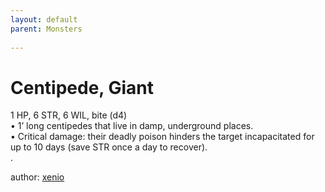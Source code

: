 ```yaml
---
layout: default
parent: Monsters 
   
--- 
```

# Centipede, Giant
1 HP, 6 STR, 6 WIL, bite (d4)  
• 1’ long centipedes that live in damp, underground places.  
• Critical damage: their deadly poison hinders the target incapacitated for up to 10 days (save STR once a day to recover).  
.  




author: [xenio](https://xenioinabottle.blogspot.com/2021/02/classic-monsters-for-cairnito-part-1.html) 


